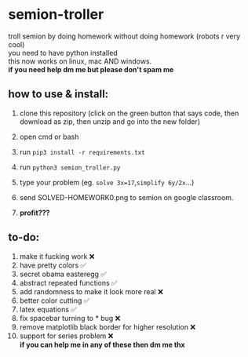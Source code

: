 # semion-troller
troll semion by doing homework without doing homework (robots r very cool) <br>
you need to have python installed <br>
this now works on linux, mac AND windows. <br>
**if you need help dm me but please don't spam me**
## how to use & install: 
 
 1. clone this repository (click on the green button that says code, then download as zip, then unzip and go into the new folder) <br>
 
 2. open cmd or bash <br>
 
 3. run ```pip3 install -r requirements.txt``` <br>

 4. run ```python3 semion_troller.py``` <br>
 
 5. type your problem (eg. ```solve 3x=17```,```simplify 6y/2x```...) <br>
 
 6. send SOLVED-HOMEWORK0.png to semion on google classroom. <br>
 
 7. **profit???**
## to-do:
 1. make it fucking work ❌
 2. have pretty colors ✅
 3. secret obama easteregg ✅
 4. abstract repeated functions ✅
 5. add randomness to make it look more real ❌
 6. better color cutting ✅
 7. latex equations ✅
 8. fix spacebar turning to * bug ❌
 9. remove matplotlib black border for higher resolution ❌
 10. support for series problem ❌ <br>**if you can help me in any of these then dm me thx**
